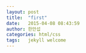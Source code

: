 ```yaml
---
layout: post
title:  "first"
date:   2015-04-08 08:43:59
author: 한만섭
categories: html/css
tags:	jekyll welcome
---
```


# 
